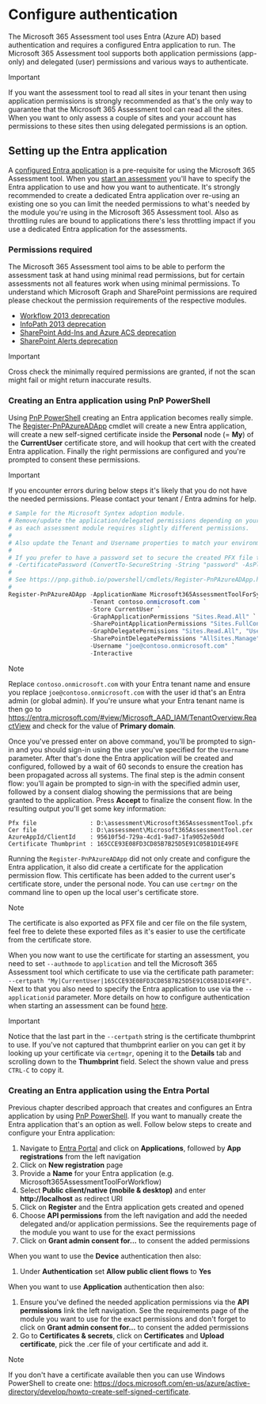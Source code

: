 # Configure authentication

The Microsoft 365 Assessment tool uses Entra (Azure AD) based authentication and requires a configured Entra application to run. The Microsoft 365 Assessment tool supports both application permissions (app-only) and delegated (user) permissions and various ways to authenticate.

> [!Important]
> If you want the assessment tool to read all sites in your tenant then using application permissions is strongly recommended as that's the only way to guarantee that the Microsoft 365 Assessment tool can read all the sites. When you want to only assess a couple of sites and your account has permissions to these sites then using delegated permissions is an option.

## Setting up the Entra application

A [configured Entra application](https://entra.microsoft.com/#view/Microsoft_AAD_RegisteredApps/ApplicationsListBlade/quickStartType~/null/sourceType/Microsoft_AAD_IAM) is a pre-requisite for using the Microsoft 365 Assessment tool. When you [start an assessment](assess-start.md) you'll have to specify the Entra application to use and how you want to authenticate. It's strongly recommended to create a dedicated Entra application over re-using an existing one so you can limit the needed permissions to what's needed by the module you're using in the Microsoft 365 Assessment tool. Also as throttling rules are bound to applications there's less throttling impact if you use a dedicated Entra application for the assessments.

### Permissions required

The Microsoft 365 Assessment tool aims to be able to perform the assessment task at hand using minimal read permissions, but for certain assessments not all features work when using minimal permissions. To understand which Microsoft Graph and SharePoint permissions are required please checkout the permission requirements of the respective modules.

- [Workflow 2013 deprecation](../workflow/requirements.md)
- [InfoPath 2013 deprecation](../infopath/requirements.md)
- [SharePoint Add-Ins and Azure ACS deprecation](../addinsacs/requirements.md)
- [SharePoint Alerts deprecation](../alerts/requirements.md)

> [!Important]
> Cross check the minimally required permissions are granted, if not the scan might fail or might return inaccurate results.

### Creating an Entra application using PnP PowerShell

 Using [PnP PowerShell](https://pnp.github.io/powershell/) creating an Entra application becomes really simple. The [Register-PnPAzureADApp](https://pnp.github.io/powershell/cmdlets/Register-PnPAzureADApp.html) cmdlet will create a new Entra application, will create a new self-signed certificate inside the **Personal** node (= **My**) of the **CurrentUser** certificate store, and will hookup that cert with the created Entra application. Finally the right permissions are configured and you're prompted to consent these permissions.

> [!Important]
> If you encounter errors during below steps it's likely that you do not have the needed permissions. Please contact your tenant / Entra admins for help.

```PowerShell
# Sample for the Microsoft Syntex adoption module. 
# Remove/update the application/delegated permissions depending on your needs
# as each assessment module requires slightly different permissions.
#
# Also update the Tenant and Username properties to match your environment.
#
# If you prefer to have a password set to secure the created PFX file then add below parameter
# -CertificatePassword (ConvertTo-SecureString -String "password" -AsPlainText -Force)
#
# See https://pnp.github.io/powershell/cmdlets/Register-PnPAzureADApp.html for more options
#
Register-PnPAzureADApp -ApplicationName Microsoft365AssessmentToolForSyntex `
                       -Tenant contoso.onmicrosoft.com `
                       -Store CurrentUser `
                       -GraphApplicationPermissions "Sites.Read.All" `
                       -SharePointApplicationPermissions "Sites.FullControl.All" `
                       -GraphDelegatePermissions "Sites.Read.All", "User.Read" `
                       -SharePointDelegatePermissions "AllSites.Manage" `
                       -Username "joe@contoso.onmicrosoft.com" `
                       -Interactive
```

> [!Note]
> Replace `contoso.onmicrosoft.com` with your Entra tenant name and ensure you replace `joe@contoso.onmicrosoft.com` with the user id that's an Entra admin (or global admin). If you're unsure what your Entra tenant name is then go to https://entra.microsoft.com/#view/Microsoft_AAD_IAM/TenantOverview.ReactView and check for the value of **Primary domain**.

Once you've pressed enter on above command, you'll be prompted to sign-in and you should sign-in using the user you've specified for the `Username` parameter. After that's done the Entra application will be created and configured, followed by a wait of 60 seconds to ensure the creation has been propagated across all systems. The final step is the admin consent flow: you'll again be prompted to sign-in with the specified admin user, followed by a consent dialog showing the permissions that are being granted to the application. Press **Accept** to finalize the consent flow. In the resulting output you'll get some key information:

```text
Pfx file               : D:\assessment\Microsoft365AssessmentTool.pfx
Cer file               : D:\assessment\Microsoft365AssessmentTool.cer
AzureAppId/ClientId    : 95610f5d-729a-4cd1-9ad7-1fa9052e50dd
Certificate Thumbprint : 165CCE93E08FD3CD85B7B25D5E91C05B1D1E49FE
```

Running the `Register-PnPAzureADApp` did not only create and configure the Entra application, it also did create a certificate for the application permission flow. This certificate has been added to the current user's certificate store, under the personal node. You can use `certmgr` on the command line to open up the local user's certificate store.

> [!Note]
> The certificate is also exported as PFX file and cer file on the file system, feel free to delete these exported files as it's easier to use the certificate from the certificate store.

When you now want to use the certificate for starting an assessment, you need to set `--authmode` to `application` and tell the Microsoft 365 Assessment tool which certificate to use via the certificate path parameter: `--certpath "My|CurrentUser|165CCE93E08FD3CD85B7B25D5E91C05B1D1E49FE"`. Next to that you also need to specify the Entra application to use via the `--applicationid` parameter. More details on how to configure authentication when starting an assessment can be found [here](assess-start.md#authentication-configuration).

> [!Important]
> Notice that the last part in the `--certpath` string is the certificate thumbprint to use. If you've not captured that thumbprint earlier on you can get it by looking up your certificate via `certmgr`, opening it to the **Details** tab and scrolling down to the **Thumbprint** field. Select the shown value and press `CTRL-C` to copy it.

### Creating an Entra application using the Entra Portal

Previous chapter described approach that creates and configures an Entra application by using [PnP PowerShell](https://pnp.github.io/powershell/). If you want to manually create the Entra application that's an option as well. Follow below steps to create and configure your Entra application:

1. Navigate to [Entra Portal](https://entra.microsoft.com) and click on **Applications**, followed by **App registrations** from the left navigation
2. Click on **New registration** page
3. Provide a **Name** for your Entra application (e.g. Microsoft365AssessmentToolForWorkflow)
4. Select **Public client/native (mobile & desktop)** and enter **http://localhost** as redirect URI
5. Click on **Register** and the Entra application gets created and opened
6. Choose **API permissions** from the left navigation and add the needed delegated and/or application permissions. See the requirements page of the module you want to use for the exact permissions
7. Click on **Grant admin consent for...** to consent the added permissions

When you want to use the **Device** authentication then also:

1. Under **Authentication** set **Allow public client flows** to **Yes**

When you want to use **Application** authentication then also:

1. Ensure you've defined the needed application permissions via the **API permissions** link the left navigation. See the requirements page of the module you want to use for the exact permissions and don't forget to click on **Grant admin consent for...** to consent the added permissions
2. Go to **Certificates & secrets**, click on **Certificates** and **Upload certificate**, pick the .cer file of your certificate and add it.

> [!Note]
> If you don't have a certificate available then you can use Windows PowerShell to create one: https://docs.microsoft.com/en-us/azure/active-directory/develop/howto-create-self-signed-certificate.